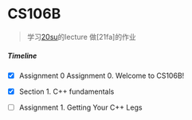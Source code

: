 # CS106B

> 学习[20su](https://web.stanford.edu/class/archive/cs/cs106b/cs106b.1208/schedule)的lecture 做[21fa]的作业

##### Timeline

- [x] Assignment 0 Assignment 0. Welcome to CS106B!
- [x] Section 1. C++ fundamentals
- [ ] Assignment 1. Getting Your C++ Legs

